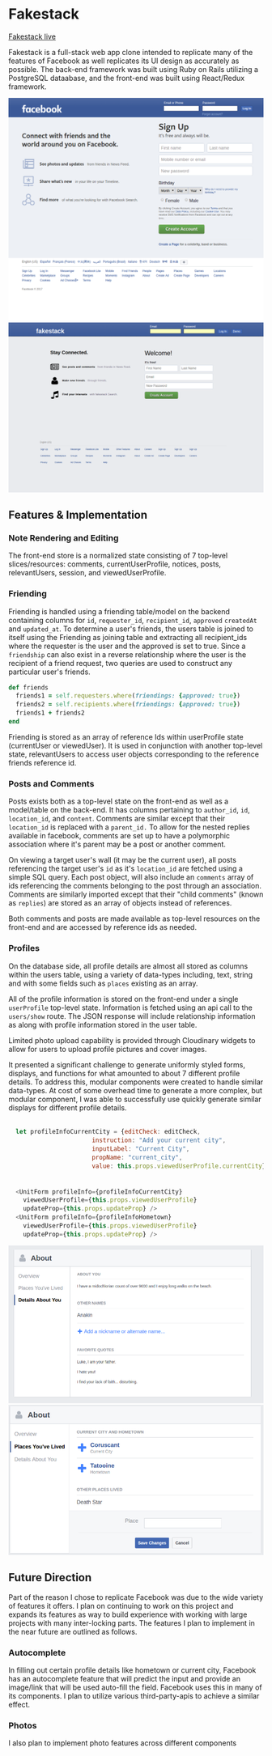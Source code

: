 # Fakestack

[Fakestack live][heroku]

[heroku]: http://www.fakestack.us/

Fakestack is a full-stack web app clone intended to replicate many of the features of Facebook as well replicates its UI design as accurately as possible. The back-end framework was built using Ruby on Rails utilizing a PostgreSQL dataabase, and the front-end was built using React/Redux framework.

![image of fakestack](docs/images/FBScreenshot.png)
![image of facebook](docs/images/FSScreenShot.png)

## Features & Implementation  

### Note Rendering and Editing

  The front-end store is a normalized state consisting of 7 top-level slices/resources: comments, currentUserProfile, notices, posts, relevantUsers, session, and viewedUserProfile.

### Friending

  Friending is handled using a friending table/model on the backend containing columns for `id`, `requester_id`, `recipient_id`, `approved` `createdAt` and `updated_at`. To determine a user's friends, the users table is joined to itself using the Friending as joining table and extracting all recipient_ids where the requester is the user and the approved is set to true. Since a `friendship` can also exist in a reverse relationship where the user is the recipient of a friend request, two queries are used to construct any particular user's friends.

  ```ruby
  def friends
    friends1 = self.requesters.where(friendings: {approved: true})
    friends2 = self.recipients.where(friendings: {approved: true})
    friends1 + friends2
  end
  ```

  Friending is stored as an array of reference Ids within userProfile state (currentUser or viewedUser). It is used in conjunction with another top-level state, relevantUsers to access user objects corresponding to the reference friends reference id.

### Posts and Comments

  Posts exists both as a top-level state on the front-end as well as a model/table on the back-end. It has columns pertaining to `author_id`, `id`, `location_id`, and `content`. Comments are similar except that their `location_id` is replaced with a `parent_id.` To allow for the nested replies available in facebook, comments are set up to have a polymorphic association where it's parent may be a post or another comment.

  On viewing a target user's wall (it may be the current user), all posts referencing the target user's `id` as it's `location_id` are fetched using a simple SQL query. Each post object, will also include an `comments` array of ids referencing the comments belonging to the post through an association. Comments are similarly imported except that their "child comments" (known as `replies`) are stored as an array of objects instead of references.

  Both comments and posts are made available as top-level resources on the front-end and are accessed by reference ids as needed.

### Profiles

  On the database side, all profile details are almost all stored as columns within the users table, using a variety of data-types including, text, string and with some fields such as `places` existing as an array.

  All of the profile information is stored on the front-end under a single `userProfile` top-level state. Information is fetched using an api call to the `users/show` route. The JSON response will include relationship information as along with profile information stored in the user table.

  Limited photo upload capability is provided through Cloudinary widgets to allow for users to upload profile pictures and cover images.

  It presented a significant challenge to generate uniformly styled forms, displays, and functions for what amounted to about 7 different profile details. To address this, modular components were created to handle similar data-types. At cost of some overhead time to generate a more complex, but modular component, I was able to successfully use quickly generate similar displays for different profile details.

```Javascript

  let profileInfoCurrentCity = {editCheck: editCheck,
                       instruction: "Add your current city",
                       inputLabel: "Current City",
                       propName: "current_city",
                       value: this.props.viewedUserProfile.currentCity}


  <UnitForm profileInfo={profileInfoCurrentCity}
    viewedUserProfile={this.props.viewedUserProfile}
    updateProp={this.props.updateProp} />
  <UnitForm profileInfo={profileInfoHometown}
    viewedUserProfile={this.props.viewedUserProfile}
    updateProp={this.props.updateProp} />
  ```


![image of profileDetail](docs/images/Profile-Details-Modular-Form.png)
![image of profileDetail2](docs/images/Profile-Details-Modular-Form2.png)


## Future Direction

Part of the reason I chose to replicate Facebook was due to the wide variety of features it offers. I plan on continuing to work on this project and expands its features as way to build experience with working with large projects with many inter-locking parts. The features I plan to implement in the near future are outlined as follows.

### Autocomplete

In filling out certain profile details like hometown or current city, Facebook has an autocomplete feature that will predict the input and provide an image/link that will be used auto-fill the field. Facebook uses this in many of its components. I plan to utilize various third-party-apis to achieve a similar effect.

### Photos

I also plan to implement photo features across different components

